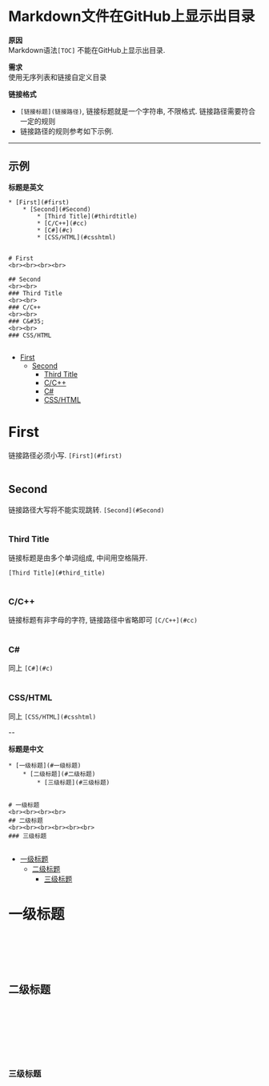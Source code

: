# Markdown文件在GitHub上显示出目录

**原因** <br>	
Markdown语法`[TOC]` 不能在GitHub上显示出目录.

**需求** <br>
使用无序列表和链接自定义目录

**链接格式** <br>

* `[链接标题](链接路径)`, 链接标题就是一个字符串, 不限格式. 链接路径需要符合一定的规则
* 链接路径的规则参考如下示例.


-----

## 示例

**标题是英文**

```
* [First](#first) 
	* [Second](#Second) 
		* [Third Title](#thirdtitle)
		* [C/C++](#cc)
		* [C#](#c)
		* [CSS/HTML](#csshtml)


# First 
<br><br><br><br>

## Second
<br><br>
### Third Title
<br><br>
### C/C++
<br><br>
### C&#35;
<br><br>
### CSS/HTML


```

* [First](#first)
	* [Second](#Second) 
		* [Third Title](#third_title)
		* [C/C++](#cc)
		* [C#](#c)
		* [CSS/HTML](#csshtml)


# First 

链接路径必须小写.
`[First](#first)` 
<br><br>

## Second
链接路径大写将不能实现跳转.
`[Second](#Second) `
<br><br>
### Third Title
链接标题是由多个单词组成, 中间用空格隔开.

`[Third Title](#third_title)`
<br><br>
### C/C++
链接标题有非字母的字符, 链接路径中省略即可
`[C/C++](#cc)`
<br><br>
### C&#35;
同上
`[C#](#c)`
<br><br>
### CSS/HTML
同上
`[CSS/HTML](#csshtml)`





--

**标题是中文**
```
* [一级标题](#一级标题)
	* [二级标题](#二级标题)
		* [三级标题](#三级标题) 


# 一级标题
<br><br><br><br>
## 二级标题
<br><br><br><br><br><br>
### 三级标题


```

* [一级标题](#一级标题)
	* [二级标题](#二级标题)
		* [三级标题](#三级标题) 


# 一级标题
<br><br><br><br>
## 二级标题
<br><br><br><br><br><br>

### 三级标题










